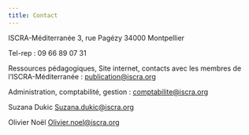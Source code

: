 ```yaml
---
title: Contact
---
```


ISCRA-Méditerranée
3, rue Pagézy
34000 Montpellier

Tel-rep : 09 66 89 07 31

Ressources pédagogiques, Site internet, contacts avec les membres de l’ISCRA-Méditerranée :
publication@iscra.org

Administration, comptabilité, gestion :
comptabilite@iscra.org

Suzana Dukic
Suzana.dukic@iscra.org

Olivier Noël
Olivier.noel@iscra.org

